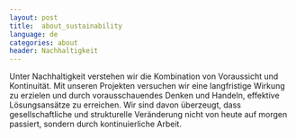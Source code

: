 ```yaml
---
layout: post
title:  about_sustainability
language: de
categories: about
header: Nachhaltigkeit
---
```


Unter Nachhaltigkeit verstehen wir die Kombination von Voraussicht und Kontinuität. Mit unseren Projekten versuchen wir eine langfristige Wirkung zu erzielen und durch vorausschauendes Denken und Handeln, effektive Lösungsansätze zu erreichen. Wir sind davon überzeugt, dass gesellschaftliche und strukturelle Veränderung nicht von heute auf morgen passiert, sondern durch kontinuierliche Arbeit.
